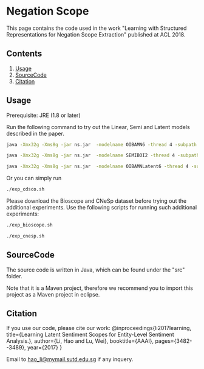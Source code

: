 # Negation Scope

This page contains the code used in the work "Learning with Structured Representations for Negation Scope Extraction" published at ACL 2018.

## Contents
1. [Usage](#usage)
2. [SourceCode](#sourcecode)
3. [Citation](#citation)


## Usage

Prerequisite: JRE (1.8 or later)

Run the following command to try out the Linear, Semi and Latent models described in the paper.
```sh
java -Xmx32g -Xms8g -jar ns.jar  -modelname OIBAMN6 -thread 4 -subpath default -outputscope true -num_iter 1000 -reg 0.1 -optimizer lbfgs -dataset cdsco -lang en -discrete true -discardintest false -syntax true -useperl true -outputsem2012 true -unipos true
```
```sh
java -Xmx32g -Xms8g -jar ns.jar  -modelname SEMIBOI2 -thread 4 -subpath default -outputscope true -num_iter 1000 -reg 0.1 -optimizer lbfgs -dataset cdsco -lang en -discrete true -discardintest false -syntax true -useperl true -outputsem2012 true -unipos true
```
```sh
java -Xmx32g -Xms8g -jar ns.jar  -modelname OIBAMNLatent6 -thread 4 -subpath default -outputscope true -num_iter 1000 -reg 0.1 -optimizer lbfgs -dataset cdsco -lang en -discrete true -discardintest false -syntax true -useperl true -outputsem2012 true -unipos true -latentmax 2
```


Or you can simply run

```sh
./exp_cdsco.sh
```

Please download the Bioscope and CNeSp dataset before trying out the additional experiments. Use the following scripts for running such additional experiments:

```sh
./exp_bioscope.sh
```
```sh
./exp_cnesp.sh
```


## SourceCode

The source code is written in Java, which can be found under the "src" folder.

Note that it is a Maven project, therefore we recommend you to import this project as a Maven project in eclipse.


## Citation
If you use our code, please cite our work:
@inproceedings{li2017learning,
  title={Learning Latent Sentiment Scopes for Entity-Level Sentiment Analysis.},
  author={Li, Hao and Lu, Wei},
  booktitle={AAAI},
  pages={3482--3489},
  year={2017}
}



Email to hao_li@mymail.sutd.edu.sg if any inquery.
